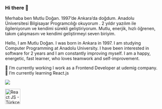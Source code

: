 ### Hi there 👋
Merhaba ben Mutlu Doğan. 1997’de Ankara’da doğdum. Anadolu Üniversitesi Bilgisayar Programcılığı okuyorum . 2 yıldır yazılım ile ilgileniyorum ve kendimi sürekli geliştiriyorum. Mutlu, enerjik, hızlı öğrenen, takım çalışmasını ve kendimi geliştirmeyi seven biriyim.



Hello, I am Mutlu Doğan. I was born in Ankara in 1997. I am studying Computer Programming at Anadolu University. I have been interested in software for 2 years and I am constantly improving myself. I am a happy, energetic, fast learner, who loves teamwork and self-improvement.

🔭 I’m currently working I work as a Frontend Developer at udemig company.
🌱 I’m currently learning React.js

![](https://camo.githubusercontent.com/83332cff730c24fb7829ea5ff814d2629572848a0881cf9a60222ef296263782/68747470733a2f2f736b696c6c69636f6e732e6465762f69636f6e733f693d6a73)

<p>
<img src="https://upload.wikimedia.org/wikipedia/commons/a/a7/React-icon.svg" alt="React JS - Türkçe Dokümantasyon" height="50">
</p>
